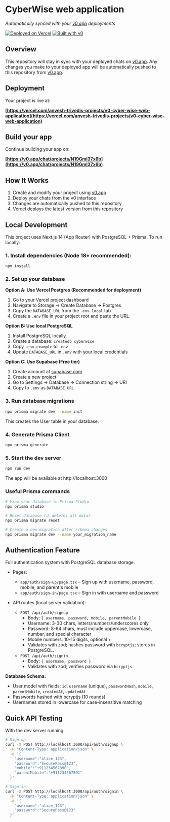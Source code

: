 # CyberWise web application

*Automatically synced with your [v0.app](https://v0.app) deployments*

[![Deployed on Vercel](https://img.shields.io/badge/Deployed%20on-Vercel-black?style=for-the-badge&logo=vercel)](https://vercel.com/anvesh-trivedis-projects/v0-cyber-wise-web-application)
[![Built with v0](https://img.shields.io/badge/Built%20with-v0.app-black?style=for-the-badge)](https://v0.app/chat/projects/N19GmI37x6b)

## Overview

This repository will stay in sync with your deployed chats on [v0.app](https://v0.app).
Any changes you make to your deployed app will be automatically pushed to this repository from [v0.app](https://v0.app).

## Deployment

Your project is live at:

**[https://vercel.com/anvesh-trivedis-projects/v0-cyber-wise-web-application](https://vercel.com/anvesh-trivedis-projects/v0-cyber-wise-web-application)**

## Build your app

Continue building your app on:

**[https://v0.app/chat/projects/N19GmI37x6b](https://v0.app/chat/projects/N19GmI37x6b)**

## How It Works

1. Create and modify your project using [v0.app](https://v0.app)
2. Deploy your chats from the v0 interface
3. Changes are automatically pushed to this repository
4. Vercel deploys the latest version from this repository

## Local Development

This project uses Next.js 14 (App Router) with PostgreSQL + Prisma. To run locally:

### 1. Install dependencies (Node 18+ recommended):

```bash
npm install
```

### 2. Set up your database

**Option A: Use Vercel Postgres (Recommended for deployment)**
1. Go to your Vercel project dashboard
2. Navigate to Storage → Create Database → Postgres
3. Copy the `DATABASE_URL` from the `.env.local` tab
4. Create a `.env` file in your project root and paste the URL

**Option B: Use local PostgreSQL**
1. Install PostgreSQL locally
2. Create a database: `createdb cyberwise`
3. Copy `.env.example` to `.env`
4. Update `DATABASE_URL` in `.env` with your local credentials

**Option C: Use Supabase (Free tier)**
1. Create account at [supabase.com](https://supabase.com)
2. Create a new project
3. Go to Settings → Database → Connection string → URI
4. Copy to `.env` as `DATABASE_URL`

### 3. Run database migrations

```bash
npx prisma migrate dev --name init
```

This creates the User table in your database.

### 4. Generate Prisma Client

```bash
npx prisma generate
```

### 5. Start the dev server

```bash
npm run dev
```

The app will be available at http://localhost:3000

### Useful Prisma commands

```bash
# View your database in Prisma Studio
npx prisma studio

# Reset database (⚠️ deletes all data)
npx prisma migrate reset

# Create a new migration after schema changes
npx prisma migrate dev --name your_migration_name
```

## Authentication Feature

Full authentication system with PostgreSQL database storage.

- Pages:
  - `app/auth/sign-up/page.tsx` – Sign up with username, password, mobile, and parent's mobile
  - `app/auth/sign-in/page.tsx` – Sign in with username and password

- API routes (local server validation):
  - `POST /api/auth/signup`
    - Body: `{ username, password, mobile, parentMobile }`
    - Username: 3-30 chars, letters/numbers/underscores only
    - Password: 8-64 chars, must include uppercase, lowercase, number, and special character
    - Mobile numbers: 10-15 digits, optional +
    - Validates with zod; hashes password with `bcryptjs`; stores in PostgreSQL.
  - `POST /api/auth/signin`
    - Body: `{ username, password }`
    - Validates with zod; verifies password via `bcryptjs`.

**Database Schema:**
- User model with fields: `id`, `username` (unique), `passwordHash`, `mobile`, `parentMobile`, `createdAt`, `updatedAt`
- Passwords hashed with bcryptjs (10 rounds)
- Usernames stored in lowercase for case-insensitive matching

## Quick API Testing

With the dev server running:

```bash
# Sign up
curl -X POST http://localhost:3000/api/auth/signup \
  -H "Content-Type: application/json" \
  -d '{
    "username":"alice_123",
    "password":"SecurePass@123",
    "mobile":"+911234567890",
    "parentMobile":"+911234567891"
  }'

# Sign in
curl -X POST http://localhost:3000/api/auth/signin \
  -H "Content-Type: application/json" \
  -d '{
    "username":"alice_123",
    "password":"SecurePass@123"
  }'
```

